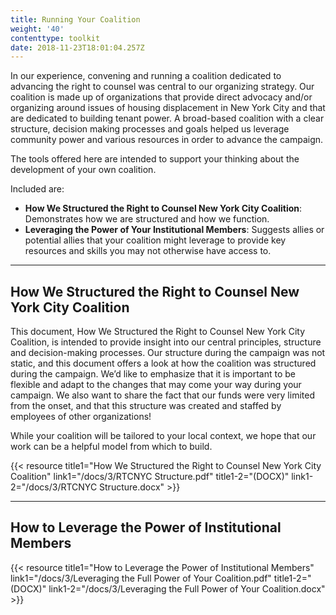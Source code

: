 ```yaml
---
title: Running Your Coalition
weight: '40'
contenttype: toolkit
date: 2018-11-23T18:01:04.257Z
---
```

In our experience, convening and running a coalition dedicated to advancing the right to counsel was central to our organizing strategy. Our coalition is made up of organizations that provide direct advocacy and/or organizing around issues of housing displacement in New York City and that are dedicated to building tenant power. A broad-based coalition with a clear structure, decision making processes and goals helped us leverage community power and various resources in order to advance the campaign.

The tools offered here are intended to support your thinking about the development of your own coalition. 

Included are:

* **How We Structured the Right to Counsel New York City Coalition**: Demonstrates how we are structured and how we function.
* **Leveraging the Power of Your Institutional Members**: Suggests allies or potential allies that your coalition might leverage to provide key resources and skills you may not otherwise have access to. 

<hr />

## How We Structured the Right to Counsel New York City Coalition

This document, How We Structured the Right to Counsel New York City Coalition, is intended to provide insight into our central principles, structure and decision-making processes. Our structure during the campaign was not static, and this document offers a look at how the coalition was structured during the campaign. We’d like to emphasize that it is important to be flexible and adapt to the changes that may come your way during your campaign. We also want to share the fact that our funds were very limited from the onset, and that this structure was created and staffed by employees of other organizations!

While your coalition will be tailored to your local context, we hope that our work can be a helpful model from which to build.

{{< resource title1="How We Structured the Right to Counsel New York City Coalition" link1="/docs/3/RTCNYC Structure.pdf" title1-2="(DOCX)" link1-2="/docs/3/RTCNYC Structure.docx" >}}

<hr />

## How to Leverage the Power of Institutional Members

{{< resource title1="How to Leverage the Power of Institutional Members" link1="/docs/3/Leveraging the Full Power of Your Coalition.pdf" title1-2="(DOCX)" link1-2="/docs/3/Leveraging the Full Power of Your Coalition.docx" >}}
